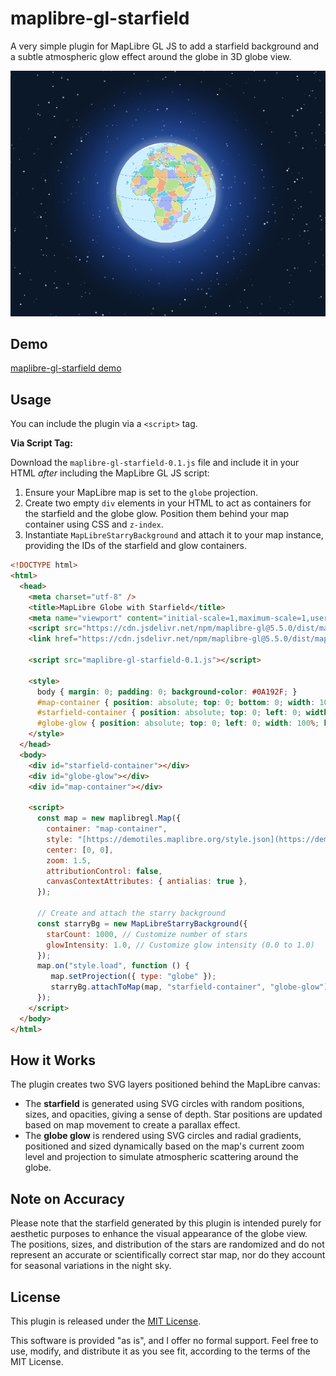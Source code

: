 # maplibre-gl-starfield

A very simple plugin for MapLibre GL JS to add a starfield background and a subtle atmospheric glow effect around the globe in 3D globe view.

![Example of maplibre-gl-starfield in action](maplibre-gl-starfield.png)

## Demo

[maplibre-gl-starfield demo](https://markmclaren.github.io/maplibre-gl-starfield)

## Usage

You can include the plugin via a `<script>` tag.

**Via Script Tag:**

Download the `maplibre-gl-starfield-0.1.js` file and include it in your HTML *after* including the MapLibre GL JS script:


1.  Ensure your MapLibre map is set to the `globe` projection.
2.  Create two empty `div` elements in your HTML to act as containers for the starfield and the globe glow. Position them behind your map container using CSS and `z-index`.
3.  Instantiate `MapLibreStarryBackground` and attach it to your map instance, providing the IDs of the starfield and glow containers.

```html
<!DOCTYPE html>
<html>
  <head>
    <meta charset="utf-8" />
    <title>MapLibre Globe with Starfield</title>
    <meta name="viewport" content="initial-scale=1,maximum-scale=1,user-scalable=no" />
    <script src="https://cdn.jsdelivr.net/npm/maplibre-gl@5.5.0/dist/maplibre-gl.js"></script>
    <link href="https://cdn.jsdelivr.net/npm/maplibre-gl@5.5.0/dist/maplibre-gl.css" rel="stylesheet" />

    <script src="maplibre-gl-starfield-0.1.js"></script>

    <style>
      body { margin: 0; padding: 0; background-color: #0A192F; }
      #map-container { position: absolute; top: 0; bottom: 0; width: 100%; z-index: 3; }
      #starfield-container { position: absolute; top: 0; left: 0; width: 100%; height: 100%; z-index: 1; pointer-events: none; }
      #globe-glow { position: absolute; top: 0; left: 0; width: 100%; height: 100%; z-index: 2; pointer-events: none; }
    </style>
  </head>
  <body>
    <div id="starfield-container"></div>
    <div id="globe-glow"></div>
    <div id="map-container"></div>

    <script>
      const map = new maplibregl.Map({
        container: "map-container",
        style: "[https://demotiles.maplibre.org/style.json](https://demotiles.maplibre.org/style.json)", // Or your preferred style
        center: [0, 0],
        zoom: 1.5,
        attributionControl: false,
        canvasContextAttributes: { antialias: true },
      });

      // Create and attach the starry background
      const starryBg = new MapLibreStarryBackground({
        starCount: 1000, // Customize number of stars
        glowIntensity: 1.0, // Customize glow intensity (0.0 to 1.0)
      });
      map.on("style.load", function () {
         map.setProjection({ type: "globe" });
         starryBg.attachToMap(map, "starfield-container", "globe-glow");
      });
    </script>
  </body>
</html>
```

## How it Works

The plugin creates two SVG layers positioned behind the MapLibre canvas:

* The **starfield** is generated using SVG circles with random positions, sizes, and opacities, giving a sense of depth. Star positions are updated based on map movement to create a parallax effect.
* The **globe glow** is rendered using SVG circles and radial gradients, positioned and sized dynamically based on the map's current zoom level and projection to simulate atmospheric scattering around the globe.

## Note on Accuracy

Please note that the starfield generated by this plugin is intended purely for aesthetic purposes to enhance the visual appearance of the globe view. The positions, sizes, and distribution of the stars are randomized and do not represent an accurate or scientifically correct star map, nor do they account for seasonal variations in the night sky.

## License

This plugin is released under the [MIT License](https://opensource.org/licenses/MIT).

This software is provided "as is", and I offer no formal support. Feel free to use, modify, and distribute it as you see fit, according to the terms of the MIT License.